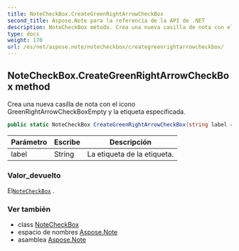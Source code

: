 ```yaml
---
title: NoteCheckBox.CreateGreenRightArrowCheckBox
second_title: Aspose.Note para la referencia de la API de .NET
description: NoteCheckBox método. Crea una nueva casilla de nota con el icono GreenRightArrowCheckBoxEmpty y la etiqueta especificada.
type: docs
weight: 170
url: /es/net/aspose.note/notecheckbox/creategreenrightarrowcheckbox/
---
```

## NoteCheckBox.CreateGreenRightArrowCheckBox method

Crea una nueva casilla de nota con el icono GreenRightArrowCheckBoxEmpty y la etiqueta especificada.

```csharp
public static NoteCheckBox CreateGreenRightArrowCheckBox(string label = "")
```

| Parámetro | Escribe | Descripción |
| --- | --- | --- |
| label | String | La etiqueta de la etiqueta. |

### Valor_devuelto

El[`NoteCheckBox`](../) .

### Ver también

* class [NoteCheckBox](../)
* espacio de nombres [Aspose.Note](../../notecheckbox/)
* asamblea [Aspose.Note](../../../)


